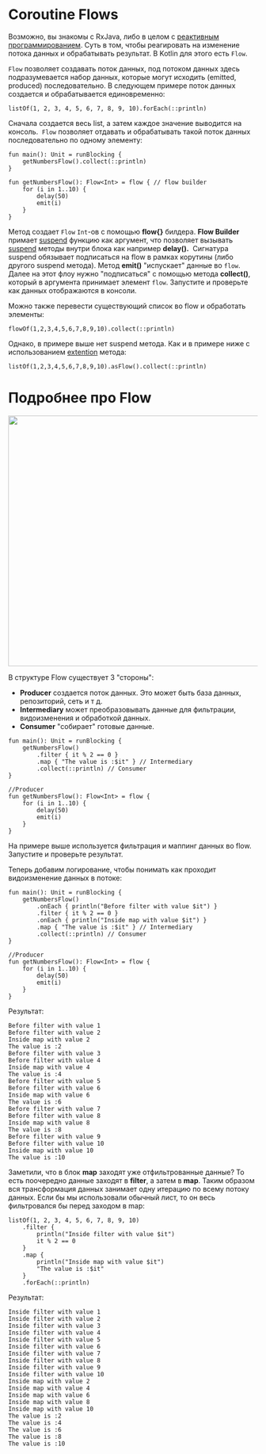 <h1>Coroutine Flows</h1>

<p>Возможно, вы знакомы с RxJava, либо в целом с <a href="https://ru.wikipedia.org/wiki/%D0%A0%D0%B5%D0%B0%D0%BA%D1%82%D0%B8%D0%B2%D0%BD%D0%BE%D0%B5_%D0%BF%D1%80%D0%BE%D0%B3%D1%80%D0%B0%D0%BC%D0%BC%D0%B8%D1%80%D0%BE%D0%B2%D0%B0%D0%BD%D0%B8%D0%B5" rel="noopener noreferrer nofollow">реактивным программированием</a>. Суть в том, чтобы реагировать на изменение потока данных и обрабатывать результат. В Kotlin для этого есть <code>Flow</code>.</p>

<p><code>Flow</code> позволяет создавать поток данных, под потоком данных здесь подразумевается набор данных, которые могут исходить (emitted, produced) последовательно. В следующем примере поток данных создается и обрабатывается единовременно: </p>

<pre><code>listOf(1, 2, 3, 4, 5, 6, 7, 8, 9, 10).forEach(::println)</code></pre>

<p>Сначала создается весь list, а затем каждое значение выводится на консоль.  <code>Flow</code> позволяет отдавать и обрабатывать такой поток данных последовательно по одному элементу:</p>

<pre><code>fun main(): Unit = runBlocking {
    getNumbersFlow().collect(::println)
}

fun getNumbersFlow(): Flow&lt;Int&gt; = flow { // flow builder
    for (i in 1..10) {
        delay(50)
        emit(i)
    }
}</code></pre>

<p>Метод создает <code>Flow</code> <code>Int</code>-ов с помощью <strong>flow{}</strong> билдера. <strong>Flow Builder</strong> примает <u>suspend</u> функцию как аргумент, что позволяет вызывать <u>suspend</u> методы внутри блока как например <strong>delay().</strong>  Сигнатура suspend обязывает подписаться на flow в рамках корутины (либо другого suspend метода). Meтод <strong>emit()</strong> "испускает" данные во <code>flow</code>. Далее на этот флоу нужно "подписаться" с помощью метода <strong>collect()</strong>, который в аргумента принимает элемент <code>flow</code>. Запустите и проверьте как данных отображаются в консоли.</p>

<p>Можно также перевести существующий список во flow и обработать элементы:</p>

<pre><code>flowOf(1,2,3,4,5,6,7,8,9,10).collect(::println)</code></pre>

<p>Однако, в примере выше нет suspend метода. Как и в примере ниже с использованием <u>extention</u> метода:</p>

<pre><code>listOf(1,2,3,4,5,6,7,8,9,10).asFlow().collect(::println)</code></pre>





<h1>Подробнее про Flow</h1>

<p><img alt="" height="506" name="image.png" src="https://ucarecdn.com/072ee210-9635-4dc1-8428-e6319a27d501/" width="1560"></p>

<p>В структуре Flow существует 3 "стороны":</p>

<ul>
	<li><strong>Producer</strong> создается поток данных. Это может быть база данных, репозиторий, сеть и т д.</li>
	<li><strong>Intermediary</strong> может преобразовывать данные для фильтрации, видоизменения и обработкой данных.</li>
	<li><strong>Consumer</strong> "собирает" готовые данные.</li>
</ul>

<pre><code>fun main(): Unit = runBlocking {
    getNumbersFlow()
        .filter { it % 2 == 0 }
        .map { "The value is :$it" } // Intermediary
        .collect(::println) // Consumer
}

//Producer
fun getNumbersFlow(): Flow&lt;Int&gt; = flow {
    for (i in 1..10) {
        delay(50)
        emit(i)
    }
}</code></pre>

<p>На примере выше используется фильтрация и маппинг данных во flow. Запустите и проверьте результат. </p>

<p>Теперь добавим логирование, чтобы понимать как проходит видоизменение данных в потоке:</p>

<pre><code>fun main(): Unit = runBlocking {
    getNumbersFlow()
        .onEach { println("Before filter with value $it") }
        .filter { it % 2 == 0 }
        .onEach { println("Inside map with value $it") }
        .map { "The value is :$it" } // Intermediary
        .collect(::println) // Consumer
}

//Producer
fun getNumbersFlow(): Flow&lt;Int&gt; = flow {
    for (i in 1..10) {
        delay(50)
        emit(i)
    }
}</code></pre>

<p>Результат:</p>

<pre><code>Before filter with value 1
Before filter with value 2
Inside map with value 2
The value is :2
Before filter with value 3
Before filter with value 4
Inside map with value 4
The value is :4
Before filter with value 5
Before filter with value 6
Inside map with value 6
The value is :6
Before filter with value 7
Before filter with value 8
Inside map with value 8
The value is :8
Before filter with value 9
Before filter with value 10
Inside map with value 10
The value is :10</code></pre>

<p>Заметили, что в блок <strong>map</strong> заходят уже отфильтрованные данные? То есть поочередно данные заходят в <strong>filter</strong>, а затем в <strong>map</strong>. Таким образом вся трансформация данных занимает одну итерацию по всему потоку данных. Если бы мы использовали обычный лист, то он весь фильтровался бы перед заходом в map:</p>

<pre><code>listOf(1, 2, 3, 4, 5, 6, 7, 8, 9, 10)
    .filter {
        println("Inside filter with value $it")
        it % 2 == 0
    }
    .map {
        println("Inside map with value $it")
        "The value is :$it"
    }
    .forEach(::println)</code></pre>

<p>Результат:</p>

<pre><code>Inside filter with value 1
Inside filter with value 2
Inside filter with value 3
Inside filter with value 4
Inside filter with value 5
Inside filter with value 6
Inside filter with value 7
Inside filter with value 8
Inside filter with value 9
Inside filter with value 10
Inside map with value 2
Inside map with value 4
Inside map with value 6
Inside map with value 8
Inside map with value 10
The value is :2
The value is :4
The value is :6
The value is :8
The value is :10</code></pre>


